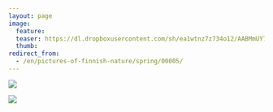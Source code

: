 ```yaml
---
layout: page
image:
  feature:
  teaser: https://dl.dropboxusercontent.com/sh/ea1wtnz7z734o12/AABMmUY7mxwjezYVlyHg2eOMa/luontokuvat/kev%C3%A4t/DSC02862-245px.jpg
  thumb:
redirect_from:
  - /en/pictures-of-finnish-nature/spring/00005/
---
```


[![](https://dl.dropboxusercontent.com/sh/ea1wtnz7z734o12/AACN9hEzf1ZW4yaPz-cr7SWEa/luontokuvat/kev%C3%A4t/DSC02862-800px.jpg)](https://dl.dropboxusercontent.com/sh/ea1wtnz7z734o12/AAB-tKJmSK44DpSakkO_WxXya/luontokuvat/kev%C3%A4t/DSC02862.jpg)

[![](https://dl.dropboxusercontent.com/sh/ea1wtnz7z734o12/AABeWR_DfChyu9a3xZV6REQka/luontokuvat/kev%C3%A4t/DSC02855-800px.jpg)](https://dl.dropboxusercontent.com/sh/ea1wtnz7z734o12/AAC6Fd-NwQzdLhYzjmKjnMlqa/luontokuvat/kev%C3%A4t/DSC02855.jpg)
